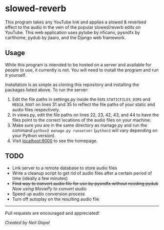 # slowed-reverb
This program takes any YouTube link and applies a slowed & reverbed effect to the audio in the vein of the popular slowed/reverb edits on YouTube. This web application uses pytube by nficano, pysndfx by carlthome, pydub by jiaaro, and the Django web framework.

## Usage
While this program is intended to be hosted on a server and available for people to use, it currently is not. You will need to install the program and run it yourself.

Installation is as simple as cloning this repository and installing the packages listed above. 
To run the server:
1. Edit the file paths in settings.py inside the lists `STATICFILES_DIRS` and `MEDIA_ROOT` on lines 31 and 35 to reflect the file paths of your static and audio files respectively.
2. In views.py, edit the file paths on lines 22, 23, 42, 43, and 44 to have the files point to the correct locations of the audio files on your machine.
3. Make sure you are in the same directory as manage.py and run the command `python3 manage.py runserver` (`python3` will vary depending on your Python version).
4. Visit [localhost:8000](localhost:8000) to see the homepage.

## TODO
- Link server to a remote database to store audio files
- Write a cleanup script to get rid of audio files after a certain period of time (ideally a few minutes)
- ~~Find way to convert audio file for use by pysndfx without needing pydub~~ *Now using MoviePy to convert audio*
- Speed up audio conversion process
- Turn off autoplay on the resulting audio file

---
Pull requests are encouraged and appreciated!

*Created by Neil Gopal*